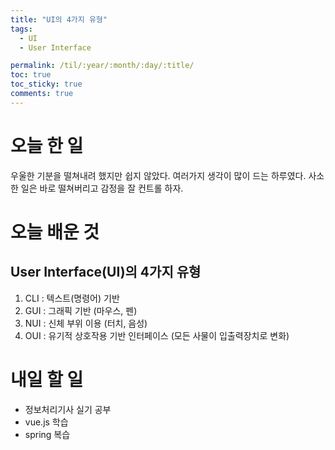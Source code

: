 ```yaml
---
title: "UI의 4가지 유형"
tags:
  - UI
  - User Interface

permalink: /til/:year/:month/:day/:title/
toc: true
toc_sticky: true
comments: true
---
```


# 오늘 한 일
우울한 기분을 떨쳐내려 했지만 쉽지 않았다. 여러가지 생각이 많이 드는 하루였다.
사소한 일은 바로 떨쳐버리고 감정을 잘 컨트롤 하자.

# 오늘 배운 것

## User Interface(UI)의 4가지 유형

1. CLI : 텍스트(명령어) 기반
2. GUI : 그래픽 기반 (마우스, 펜)
3. NUI : 신체 부위 이용 (터치, 음성)
4. OUI : 유기적 상호작용 기반 인터페이스 (모든 사물이 입출력장치로 변화)

# 내일 할 일
- 정보처리기사 실기 공부
- vue.js 학습
- spring 복습
